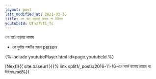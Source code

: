 ```yaml
---
layout: post
last_modified_at: 2021-03-30
title: ওম মহা নাড়ায়া নামায গা টাইমস
youtubeId: QTnz7VtI_Tc
---
```

 
 
 ওম মহা নাড়ায়া নামায  
 
 -  কে দুর্দান্ত শব্দটির স্বরূপ person 
 
  
 
  
 
 
 
 
 
 


{% include youtubePlayer.html id=page.youtubeId %}
 
[Next]({{ site.baseurl }}{% link  split1/_posts/2016-11-16-ওম সার্ভ কামায় নামায গা টাইমস.md%})
 
